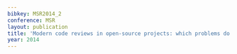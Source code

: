 ```yaml
---
bibkey: MSR2014_2
conference: MSR
layout: publication
title: 'Modern code reviews in open-source projects: which problems do they fix?'
year: 2014
---
```

